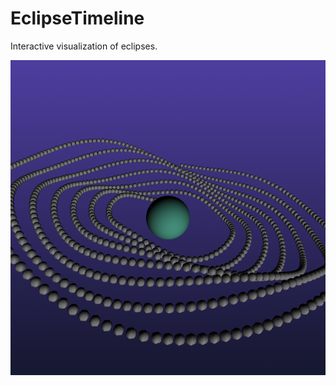 # EclipseTimeline
Interactive visualization of eclipses.

![render.png](https://raw.githubusercontent.com/nielmclaren/EclipseTimeline/master/OrbitsApp/render.png)
